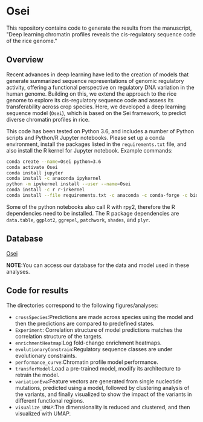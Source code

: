# Osei
This repository contains code to generate the results from the manuscript, "Deep learning chromatin profiles reveals the cis-regulatory sequence code of the rice genome."
## Overview
Recent advances in deep learning have led to the creation of models that generate summarized sequence representations of genomic regulatory activity, offering a functional perspective on regulatory DNA variation in the human genome. Building on this, we extend the approach to the rice genome to explore its cis-regulatory sequence code and assess its transferability across crop species. Here, we developed a deep learning sequence model (`Osei`), which is based on the Sei framework, to predict diverse chromatin profiles in rice.

This code has been tested on Python 3.6, and includes a number of Python scripts and Python/R Jupyter notebooks. Please set up a conda environment, install the packages listed in the `requirements.txt` file, and also install the R kernel for Jupyter notebook. Example commands:
```bash
conda create --name=Osei python=3.6
conda activate Osei
conda install jupyter
conda install -c anaconda ipykernel
python -m ipykernel install --user --name=Osei
conda install -c r r-irkernel
conda install --file requirements.txt -c anaconda -c conda-forge -c bioconda -c pytorch -c intel
```
Some of the python notebooks also call R with rpy2, therefore the R dependencies need to be installed. The R package dependencies are `data.table`, `ggplot2`, `ggrepel`, `patchwork`, `shades`, and `plyr`.
## Database
[Osei](https://biobigdata.nju.edu.cn/Osei/home)

**NOTE**:You can access our database for the data and model used in these analyses.
## Code for results
The directories correspond to the following figures/analyses:
-   `crossSpecies`:Predictions are made across species using the model and then the predictions are compared to predefined states.
-   `Experiment`: Correlation structure of model predictions matches the correlation structure of the targets.
-   `enrichmentHeatmap`:Log fold-change enrichment heatmaps.
-   `evolutionaryConstrain`:Regulatory sequence classes are under evolutionary constraints.
-   `performance_curve`:Chromatin profile model performance.
-   `transferModel`:Load a pre-trained model, modify its architecture to retrain the model.
-   `variationEva`:Feature vectors are generated from single nucleotide mutations, predicted using a model, followed by clustering analysis of the variants, and finally visualized to show the impact of the variants in different functional regions.
-   `visualize_UMAP`:The dimensionality is reduced and clustered, and then visualized with UMAP.
